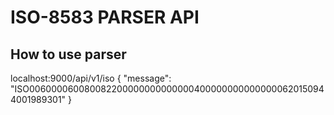 # ISO-8583 PARSER API

## How to use parser

localhost:9000/api/v1/iso
{
"message": "ISO0060000600800822000000000000004000000000000000620150944001989301"
}
